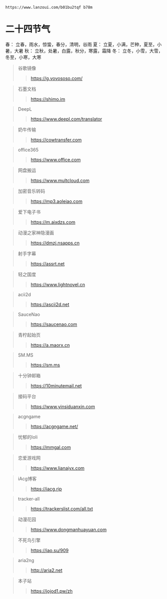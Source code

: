 ```
https://www.lanzoui.com/b01bu2tqf b78m
```

# 二十四节气

春： 立春，雨水，惊蛰，春分，清明，谷雨
夏： 立夏，小满，芒种，夏至，小暑，大暑
秋： 立秋，处暑，白露，秋分，寒露，霜降
冬： 立冬，小雪，大雪，冬至，小寒，大寒

> 谷歌镜像
>
>> https://g.vovososo.com/

> 石墨文档
>
>> https://shimo.im

> DeepL
>
>> https://www.deepl.com/translator

> 奶牛传输
>
>> https://cowtransfer.com

> office365
>
>> https://www.office.com

> 网盘搬运
>
>> https://www.multcloud.com

> 加密音乐转码
>> https://mp3.aoleiao.com

> 爱下电子书
>
>> https://m.aixdzs.com

> 动漫之家神隐漫画
>
>> https://dmzj.nsapps.cn

> 射手字幕
>
>> https://assrt.net

> 轻之国度
>
>> https://www.lightnovel.cn

> acii2d
>
>> https://ascii2d.net

> SauceNao
>
>> https://saucenao.com

> 青柠起始页
>
>> https://a.maorx.cn

> SM.MS
>
>> https://sm.ms

> 十分钟邮箱
>
>> https://10minutemail.net

> 接码平台
>
>> https://www.yinsiduanxin.com

> acgngame
>
>> https://acgngame.net/

> 忧郁的loli
>
>> https://mmgal.com

> 恋爱游戏网
>
>> https://www.lianaiyx.com

> iAcg博客
>
>> https://iacg.rip

> tracker-all
>
>> https://trackerslist.com/all.txt

> 动漫花园
>
>> https://www.dongmanhuayuan.com

> 不死鸟引擎
>
>> https://iao.su/909

> aria2ng
>
>> http://aria2.net

> 本子站
>
>> https://jojod1.pw/zh
